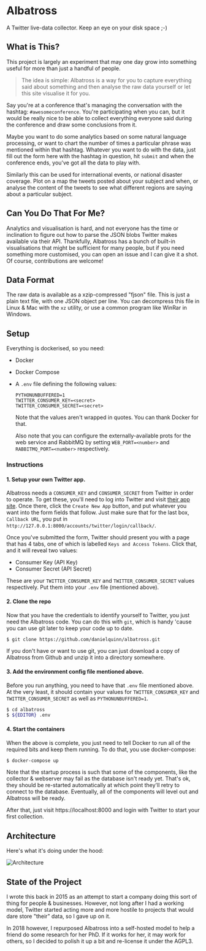 # Albatross

A Twitter live-data collector.  Keep an eye on your disk space ;-)


## What is This?

This project is largely an experiment that may one day grow into something
useful for more than just a handful of people.

> The idea is simple: Albatross is a way for you to capture everything said
> about something and then analyse the raw data yourself or let this site
> visualise it for you.

Say you're at a conference that's managing the conversation with the hashtag:
`#awesomeconference`.  You're participating when you can, but it would be
really nice to be able to collect everything everyone said during the
conference and draw some conclusions from it.

Maybe you want to do some analytics based on some natural language processing,
or want to chart the number of times a particular phrase was mentioned within
that hashtag.  Whatever you want to do with the data, just fill out the form
here with the hashtag in question, hit `submit` and when the conference ends,
you've got all the data to play with.

Similarly this can be used for international events, or national disaster
coverage.  Plot on a map the tweets posted about your subject and when, or
analyse the content of the tweets to see what different regions are saying
about a particular subject.


## Can You Do That For Me?

Analytics and visualisation is hard, and not everyone has the time or
inclination to figure out how to parse the JSON blobs Twitter makes available
via their API.  Thankfully, Albatross has a bunch of built-in visualisations
that might be sufficient for many people, but if you need something more
customised, you can open an issue and I can give it a shot.  Of course,
contributions are welcome!


## Data Format

The raw data is available as a xzip-compressed "fjson" file.  This is just a
plain text file, with one JSON object per line.  You can decompress this file
in Linux & Mac with the `xz` utility, or use a common program like WinRar in
Windows.


## Setup

Everything is dockerised, so you need:

* Docker
* Docker Compose
* A `.env` file defining the following values:
    ```
    PYTHONUNBUFFERED=1
    TWITTER_CONSUMER_KEY=<secret>
    TWITTER_CONSUMER_SECRET=<secret>
    ```
  Note that the values aren't wrapped in quotes.  You can thank Docker for
  that.

  Also note that you can configure the externally-available prots for the web
  service and RabbitMQ by setting `WEB_PORT=<number>` and
  `RABBITMQ_PORT=<number>` respectively.


### Instructions

#### 1. Setup your own Twitter app.

Albatross needs a `CONSUMER_KEY` and `CONSUMER_SECRET` from Twitter in order to
operate.  To get these, you'll need to log into Twitter and visit [their app site](https://apps.twitter.com/).
Once there, click the `Create New App` button, and put whatever you want into
the form fields that follow.  Just make sure that for the last box,
`Callback URL`, you put in `http://127.0.0.1:8000/accounts/twitter/login/callback/`.

Once you've submitted the form, Twitter should present you with a page that has
4 tabs, one of which is labelled `Keys and Access Tokens`.  Click that, and it
will reveal two values:

* Consumer Key (API Key)
* Consumer Secret (API Secret)

These are your `TWITTER_CONSUMER_KEY` and `TWITTER_CONSUMER_SECRET` values
respectively.  Put them into your `.env` file (mentioned above).

#### 2. Clone the repo

Now that you have the credentials to identify yourself to Twitter, you just
need the Albatross code.  You can do this with `git`, which is handy 'cause you
can use git later to keep your code up to date.

```bash
$ git clone https://github.com/danielquinn/albatross.git
```

If you don't have or want to use git, you can just download a copy of Albatross
from Github and unzip it into a directory somewhere.

#### 3. Add the environment config file mentioned above.

Before you run anything, you need to have that `.env` file mentioned above. At
the very least, it should contain your values for `TWITTER_CONSUMER_KEY` and
`TWITTER_CONSUMER_SECRET` as well as `PYTHONUNBUFFERED=1`.

```bash
$ cd albatross
$ ${EDITOR} .env
```

#### 4. Start the containers

When the above is complete, you just need to tell Docker to run all of the
required bits and keep them running.  To do that, you use docker-compose:

```bash
$ docker-compose up
```

Note that the startup process is such that some of the components, like the
collector & webserver may fail as the database isn't ready yet.  That's ok,
they should be re-started automatically at which point they'll retry to connect
to the database.  Eventually, all of the components will level out and
Albatross will be ready.

After that, just visit https://localhost:8000 and login with Twitter to start
your first collection.


## Architecture

Here's what it's doing under the hood:

![Architecture](https://raw.githubusercontent.com/danielquinn/albatross/master/docs/architecture.png)


## State of the Project

I wrote this back in 2015 as an attempt to start a company doing this sort of
thing for people & businesses.  However, not long after I had a working model,
Twitter started acting more and more hostile to projects that would dare store
"their" data, so I gave up on it.

In 2018 however, I repurposed Albatross into a self-hosted model to help a
friend do some research for her PhD.  If it works for her, it may work for
others, so I decided to polish it up a bit and re-license it under the AGPL3.
